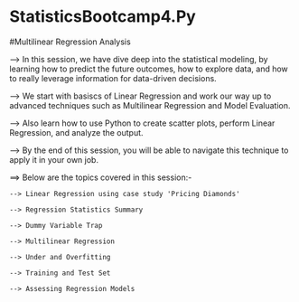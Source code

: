 # StatisticsBootcamp4.Py

#Multilinear Regression Analysis

--> In this session, we have dive deep into the statistical modeling, by learning how to predict the future outcomes, how to explore data, and how to really leverage information for data-driven decisions. 

--> We start with basiscs of Linear Regression and work our way up to advanced techniques such as Multilinear Regression and Model Evaluation.

--> Also learn how to use Python to create scatter plots, perform Linear Regression, and analyze the output.

--> By the end of this session, you will be able to navigate this technique to apply it in your own job.




==> Below are the topics covered in this session:-

    --> Linear Regression using case study 'Pricing Diamonds'
    
    --> Regression Statistics Summary

    --> Dummy Variable Trap

    --> Multilinear Regression

    --> Under and Overfitting

    --> Training and Test Set

    --> Assessing Regression Models
